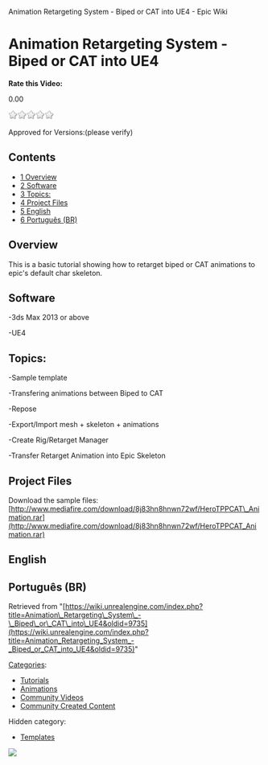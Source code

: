 Animation Retargeting System - Biped or CAT into UE4 - Epic Wiki                    

Animation Retargeting System - Biped or CAT into UE4
====================================================

**Rate this Video:**

0.00

![](/extensions/VoteNY/images/star_off.gif)![](/extensions/VoteNY/images/star_off.gif)![](/extensions/VoteNY/images/star_off.gif)![](/extensions/VoteNY/images/star_off.gif)![](/extensions/VoteNY/images/star_off.gif)

Approved for Versions:(please verify)

Contents
--------

*   [1 Overview](#Overview)
*   [2 Software](#Software)
*   [3 Topics:](#Topics:)
*   [4 Project Files](#Project_Files)
*   [5 English](#English)
*   [6 Português (BR)](#Portugu.C3.AAs_.28BR.29)

Overview
--------

This is a basic tutorial showing how to retarget biped or CAT animations to epic's default char skeleton.

  

Software
--------

\-3ds Max 2013 or above

\-UE4

  

Topics:
-------

\-Sample template

\-Transfering animations between Biped to CAT

\-Repose

\-Export/Import mesh + skeleton + animations

\-Create Rig/Retarget Manager

\-Transfer Retarget Animation into Epic Skeleton

  

Project Files
-------------

Download the sample files: [http://www.mediafire.com/download/8j83hn8hnwn72wf/HeroTPPCAT\_Animation.rar](http://www.mediafire.com/download/8j83hn8hnwn72wf/HeroTPPCAT_Animation.rar)

  

English
-------

  

Português (BR)
--------------

Retrieved from "[https://wiki.unrealengine.com/index.php?title=Animation\_Retargeting\_System\_-\_Biped\_or\_CAT\_into\_UE4&oldid=9735](https://wiki.unrealengine.com/index.php?title=Animation_Retargeting_System_-_Biped_or_CAT_into_UE4&oldid=9735)"

[Categories](/Special:Categories "Special:Categories"):

*   [Tutorials](/Category:Tutorials "Category:Tutorials")
*   [Animations](/index.php?title=Category:Animations&action=edit&redlink=1 "Category:Animations (page does not exist)")
*   [Community Videos](/Category:Community_Videos "Category:Community Videos")
*   [Community Created Content](/Category:Community_Created_Content "Category:Community Created Content")

Hidden category:

*   [Templates](/Category:Templates "Category:Templates")

  ![](https://tracking.unrealengine.com/track.png)